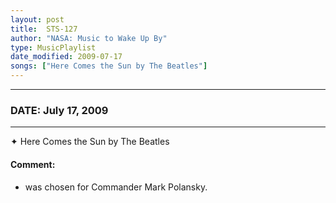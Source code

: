 ```yaml
---
layout: post
title:  STS-127
author: "NASA: Music to Wake Up By"
type: MusicPlaylist
date_modified: 2009-07-17
songs: ["Here Comes the Sun by The Beatles"]
---
```


----
### DATE: July 17, 2009
----
✦ Here Comes the Sun by The Beatles

#### Comment:
* was chosen for Commander Mark Polansky.



<br/>
<center>
	<a target="_blank"
	   href="https://twitter.com/intent/tweet?hashtags=Space,NASA,Playlist,NASAWakeupCalls,SpaceProgram&text={{ page.author}}, '{{ page.songs.first }}' {{ page.title }}, {{ page.date | date: '%B %d, %Y' }}. {{ site.url }}{{ page.url }}&via=nasawakeupcalls"><i class="fab fa-twitter" alt="Tweet this page" style="font-size: 1.3em;"></i></a>
	&nbsp; 	<i class="fas fa-user-astronaut" style="font-size: 1.5em;"></i> &nbsp;
    <a type="amzn" search="'Here Comes the Sun by The Beatles'" category="popular music">
    <i class="fab fa-amazon" style="font-size: 1.3em;"></i></a>
</center>
